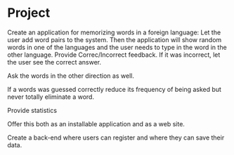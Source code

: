 # Project

Create an application for memorizing words in a foreign language: Let the user add word pairs to the system.
Then the application will show random words in one of the languages and the user needs to type in the word in the other language.
Provide Correc/Incorrect feedback. If it was incorrect, let the user see the correct answer.


Ask the words in the other direction as well.




If a words was guessed correctly reduce its frequency of being asked but never totally eliminate a word.



Provide statistics


Offer this both as an installable application and as a web site.


Create a back-end where users can register and where they can save their data.


